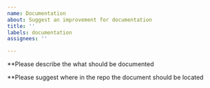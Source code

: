 ```yaml
---
name: Documentation
about: Suggest an improvement for documentation
title: ''
labels: documentation
assignees: ''

---
```


**Please describe the what should be documented

**Please suggest where in the repo the document should be located
